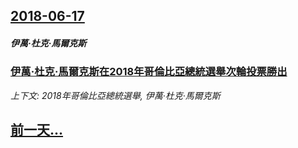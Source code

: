 ## [2018-06-17](/news/2018/06/17/index.md)

##### 伊萬·杜克·馬爾克斯
### [伊萬·杜克·馬爾克斯在2018年哥倫比亞總統選舉次輪投票勝出 ](/news/2018/06/17/伊萬-杜克-馬爾克斯在2018年哥倫比亞總統選舉次輪投票勝出.md)
_上下文: 2018年哥倫比亞總統選舉, 伊萬·杜克·馬爾克斯_

## [前一天...](/news/2018/06/15/index.md)

